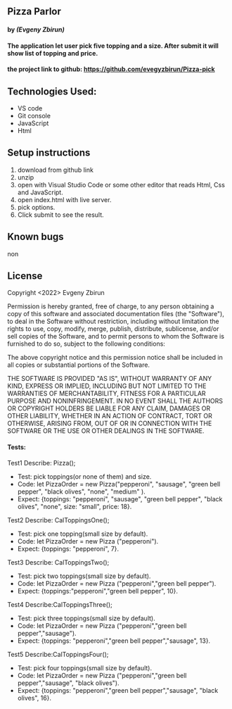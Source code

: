 ## Pizza Parlor

#### by _**(Evgeny Zbirun)**_

#### The application let user pick five topping and a size. After submit it will show list of topping and price.



#### the project link to github: https://github.com/evegyzbirun/Pizza-pick

## Technologies Used:
* VS code
* Git console
* JavaScript
* Html 

## Setup instructions

1. download from github link
2. unzip
3. open with Visual Studio Code or some other editor that reads Html, Css and JavaScript.
4. open index.html with live server.
5. pick options.
6. Click submit to see the result.

## Known bugs
 non

## License

Copyright <2022> Evgeny Zbirun

Permission is hereby granted, free of charge, to any person obtaining a copy of this software and associated documentation files (the "Software"), to deal in the Software without restriction, including without limitation the rights to use, copy, modify, merge, publish, distribute, sublicense, and/or sell copies of the Software, and to permit persons to whom the Software is furnished to do so, subject to the following conditions:

The above copyright notice and this permission notice shall be included in all copies or substantial portions of the Software.

THE SOFTWARE IS PROVIDED "AS IS", WITHOUT WARRANTY OF ANY KIND, EXPRESS OR IMPLIED, INCLUDING BUT NOT LIMITED TO THE WARRANTIES OF MERCHANTABILITY, FITNESS FOR A PARTICULAR PURPOSE AND NONINFRINGEMENT. IN NO EVENT SHALL THE AUTHORS OR COPYRIGHT HOLDERS BE LIABLE FOR ANY CLAIM, DAMAGES OR OTHER LIABILITY, WHETHER IN AN ACTION OF CONTRACT, TORT OR OTHERWISE, ARISING FROM, OUT OF OR IN CONNECTION WITH THE SOFTWARE OR THE USE OR OTHER DEALINGS IN THE SOFTWARE.

#### Tests:
Test1
Describe: Pizza();

* Test: pick toppings(or none of them) and size.
* Code: let PizzaOrder = new Pizza("pepperoni", "sausage", "green bell pepper", "black olives", "none", "medium" ).
* Expect: {toppings: "pepperoni", "sausage", "green bell pepper", "black olives", "none", size: "small", price: 18}.

Test2
Describe: CalToppingsOne();

* Test: pick one topping(small size by default).
* Code: let PizzaOrder = new Pizza ("pepperoni").
* Expect: {toppings: "pepperoni", 7}.

Test3
Describe: CalToppingsTwo();

* Test: pick two toppings(small size by default).
* Code: let PizzaOrder = new Pizza ("pepperoni","green bell pepper").
* Expect: {toppings:"pepperoni","green bell pepper", 10}.

Test4
Describe:CalToppingsThree();

* Test: pick three toppings(small size by default).
* Code: let PizzaOrder = new Pizza ("pepperoni","green bell pepper","sausage").
* Expect: {toppings: "pepperoni","green bell pepper","sausage", 13}.

Test5
Describe:CalToppingsFour();

* Test: pick four toppings(small size by default).
* Code: let PizzaOrder = new Pizza ("pepperoni","green bell pepper","sausage", "black olives").
* Expect: {toppings: "pepperoni","green bell pepper","sausage", "black olives", 16}.
